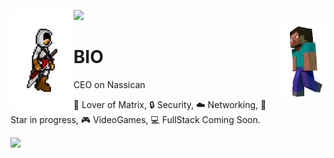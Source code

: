 ![](https://hit.yhype.me/github/profile?user_id=82602368)
<img align='left' src='https://raw.githubusercontent.com/Nassican/Nassican/master/skins/assassinscred.gif' width='20%'>  
<img align='right' src='https://raw.githubusercontent.com/Nassican/Nassican/master/skins/steve2.gif' width='15%'>  

# BIO
CEO on Nassican 

🧮 Lover of Matrix, 🔒 Security,  ☁️ Networking, 🌟 Star in progress, 🎮 VideoGames, 💻 FullStack Coming Soon.  
  
![](https://komarev.com/ghpvc/?username=Nassican&color=blue)